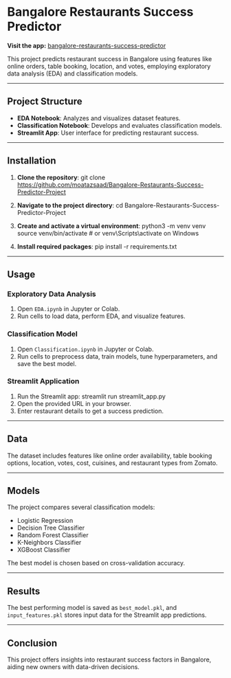# Bangalore Restaurants Success Predictor

**Visit the app:** [bangalore-restaurants-success-predictor](https://bangalore-restaurants-success-predictor-project-g7fhutiufsehbu.streamlit.app)

This project predicts restaurant success in Bangalore using features like online orders, table booking, location, and votes, employing exploratory data analysis (EDA) and classification models.

---

## Project Structure

- **EDA Notebook**: Analyzes and visualizes dataset features.
- **Classification Notebook**: Develops and evaluates classification models.
- **Streamlit App**: User interface for predicting restaurant success.

---

## Installation

1. **Clone the repository**: git clone https://github.com/moatazsaad/Bangalore-Restaurants-Success-Predictor-Project

2. **Navigate to the project directory**: cd Bangalore-Restaurants-Success-Predictor-Project

3. **Create and activate a virtual environment**: python3 -m venv venv
source venv/bin/activate # or venv\Scripts\activate on Windows

4. **Install required packages**: pip install -r requirements.txt


---

## Usage

### Exploratory Data Analysis

1. Open `EDA.ipynb` in Jupyter or Colab.
2. Run cells to load data, perform EDA, and visualize features.

### Classification Model

1. Open `Classification.ipynb` in Jupyter or Colab.
2. Run cells to preprocess data, train models, tune hyperparameters, and save the best model.

### Streamlit Application

1. Run the Streamlit app: streamlit run streamlit_app.py
2. Open the provided URL in your browser.
3. Enter restaurant details to get a success prediction.

---

## Data

The dataset includes features like online order availability, table booking options, location, votes, cost, cuisines, and restaurant types from Zomato.

---

## Models

The project compares several classification models:

- Logistic Regression
- Decision Tree Classifier
- Random Forest Classifier
- K-Neighbors Classifier
- XGBoost Classifier

The best model is chosen based on cross-validation accuracy.

---

## Results

The best performing model is saved as `best_model.pkl`, and `input_features.pkl` stores input data for the Streamlit app predictions.

---

## Conclusion

This project offers insights into restaurant success factors in Bangalore, aiding new owners with data-driven decisions.

